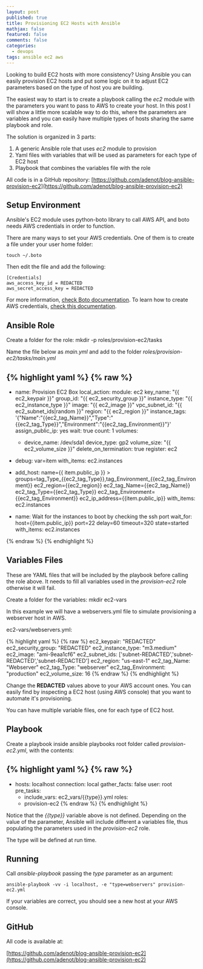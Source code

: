 ```yaml
---
layout: post
published: true
title: Provisioning EC2 Hosts with Ansible
mathjax: false
featured: false
comments: false
categories: 
  - devops
tags: ansible ec2 aws
---
```


Looking to build EC2 hosts with more consistency? Using Ansible you can easily provision EC2 hosts and put some logic on it to adjust EC2 parameters based on the type of host you are building.

The easiest way to start is to create a playbook calling the *ec2* module with the parameters you want to pass to AWS to create your host. In this post I will show a little more scalable way to do this, where the parameters are variables and you can easily have multiple types of hosts sharing the same playbook and role.

The solution is organized in 3 parts:
1. A generic Ansible role that uses *ec2* module to provision
2. Yaml files with variables that will be used as parameters for each type of EC2 host
3. Playbook that combines the variables file with the role

All code is in a GitHub repository: [https://github.com/adenot/blog-ansible-provision-ec2](https://github.com/adenot/blog-ansible-provision-ec2)


## Setup Environment

Ansible's EC2 module uses python-boto library to call AWS API, and boto needs AWS credentials in order to function.

There are many ways to set your AWS credentials. One of them is to create a file under your user home folder:

    touch ~/.boto

Then edit the file and add the following:

    [Credentials]
    aws_access_key_id = REDACTED
    aws_secret_access_key = REDACTED

For more information, [check Boto documentation](http://boto.readthedocs.org/en/latest/boto_config_tut.html).
To learn how to create AWS credentials, [check this documentation](http://docs.aws.amazon.com/IAM/latest/UserGuide/ManagingCredentials.html#Using_CreateAccessKey).

## Ansible Role

Create a folder for the role:
    mkdir -p roles/provision-ec2/tasks

Name the file below as *main.yml* and add to the folder *roles/provision-ec2/tasks/main.yml*

{% highlight yaml %}
{% raw %}
---
 - name: Provision EC2 Box
   local_action:
     module: ec2
     key_name: "{{ ec2_keypair }}"
     group_id: "{{ ec2_security_group }}"
     instance_type: "{{ ec2_instance_type }}"
     image: "{{ ec2_image }}"
     vpc_subnet_id: "{{ ec2_subnet_ids|random }}"
     region: "{{ ec2_region }}"
     instance_tags: '{"Name":"{{ec2_tag_Name}}","Type":"{{ec2_tag_Type}}","Environment":"{{ec2_tag_Environment}}"}'
     assign_public_ip: yes
     wait: true
     count: 1
     volumes: 
     - device_name: /dev/sda1
       device_type: gp2
       volume_size: "{{ ec2_volume_size }}"
       delete_on_termination: true
   register: ec2

 - debug: var=item
   with_items: ec2.instances

 - add_host: name={{ item.public_ip }} >
             groups=tag_Type_{{ec2_tag_Type}},tag_Environment_{{ec2_tag_Environment}}
             ec2_region={{ec2_region}} 
             ec2_tag_Name={{ec2_tag_Name}}
             ec2_tag_Type={{ec2_tag_Type}}
             ec2_tag_Environment={{ec2_tag_Environment}}
             ec2_ip_address={{item.public_ip}}
   with_items: ec2.instances

 - name: Wait for the instances to boot by checking the ssh port
   wait_for: host={{item.public_ip}} port=22 delay=60 timeout=320 state=started
   with_items: ec2.instances

{% endraw %}
{% endhighlight %}

## Variables Files

These are YAML files that will be included by the playbook before calling the role above. It needs to fill all variables used in the *provision-ec2* role otherwise it will fail.

Create a folder for the variables:
    mkdir ec2-vars
    
In this example we will have a webservers.yml file to simulate provisioning a webserver host in AWS.

ec2-vars/webservers.yml:

{% highlight yaml %}
{% raw %}
ec2_keypair: "REDACTED"
ec2_security_group: "REDACTED"
ec2_instance_type: "m3.medium"
ec2_image: "ami-9eaa1cf6"
ec2_subnet_ids: ['subnet-REDACTED','subnet-REDACTED','subnet-REDACTED']
ec2_region: "us-east-1"
ec2_tag_Name: "Webserver"
ec2_tag_Type: "webserver"
ec2_tag_Environment: "production"
ec2_volume_size: 16
{% endraw %}
{% endhighlight %}

Change the **REDACTED** values above to your AWS account ones. You can easily find by inspecting a EC2 host (using AWS console) that you want to automate it's provisioning.

You can have multiple variable files, one for each type of EC2 host.

## Playbook

Create a playbook inside ansible playbooks root folder called *provision-ec2.yml*, with the contents:

{% highlight yaml %}
{% raw %}
---
 - hosts: localhost
   connection: local
   gather_facts: false
   user: root
   pre_tasks:
    - include_vars: ec2_vars/{{type}}.yml
   roles:
    - provision-ec2 
{% endraw %}
{% endhighlight %}

Notice that the *{{type}}* variable above is not defined. Depending on the value of the parameter, Ansible will include different a variables file, thus populating the parameters used in the *provision-ec2* role.

The type will be defined at run time.

## Running

Call *ansible-playbook* passing the *type* parameter as an argument:

    ansible-playbook -vv -i localhost, -e "type=webservers" provision-ec2.yml
    
If your variables are correct, you should see a new host at your AWS console.

## GitHub

All code is available at:

[https://github.com/adenot/blog-ansible-provision-ec2](https://github.com/adenot/blog-ansible-provision-ec2)

